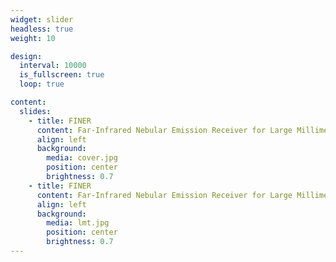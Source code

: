 ```yaml
---
widget: slider
headless: true
weight: 10

design:
  interval: 10000
  is_fullscreen: true
  loop: true

content:
  slides:
    - title: FINER
      content: Far-Infrared Nebular Emission Receiver for Large Millimeter Telescope
      align: left
      background:
        media: cover.jpg
        position: center
        brightness: 0.7
    - title: FINER
      content: Far-Infrared Nebular Emission Receiver for Large Millimeter Telescope
      align: left
      background:
        media: lmt.jpg
        position: center
        brightness: 0.7
---
```

